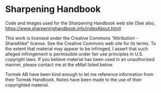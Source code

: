 # Sharpening Handbook
Code and images used for the Sharpening Handbook web site (See also, https://www.sharpeninghandbook.info/indexAbout.html)

This work is licensed under the Creative Commons "Attribution - ShareAlike" license. See the Creative Commons web site for its terms. To the extent that material may appear to be infringed, I assert that such alleged infringement is permissible under fair use principles in U.S. copyright laws. If you believe material has been used in an unauthorized manner, please contact me at the eMail listed below.

Tormek AB have been kind enough to let me reference information from their Tormek Handbook. Notes have been made to the use of their copyrighted material. 
